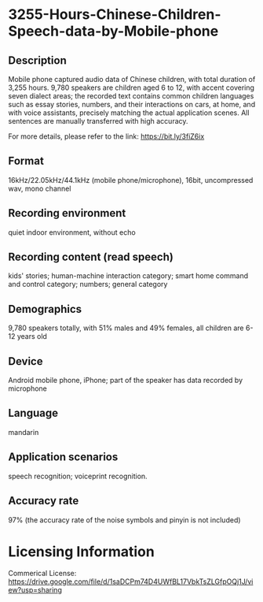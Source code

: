 # 3255-Hours-Chinese-Children-Speech-data-by-Mobile-phone


## Description
Mobile phone captured audio data of Chinese children, with total duration of 3,255 hours. 9,780 speakers are children aged 6 to 12, with accent covering seven dialect areas; the recorded text contains common children languages such as essay stories, numbers, and their interactions on cars, at home, and with voice assistants, precisely matching the actual application scenes. All sentences are manually transferred with high accuracy.

For more details, please refer to the link: https://bit.ly/3fiZ6ix

## Format
16kHz/22.05kHz/44.1kHz (mobile phone/microphone), 16bit, uncompressed wav, mono channel

## Recording environment
quiet indoor environment, without echo

## Recording content (read speech)
kids' stories; human-machine interaction category; smart home command and control category; numbers; general category

## Demographics
9,780 speakers totally, with 51% males and 49% females, all children are 6-12 years old

## Device
Android mobile phone, iPhone; part of the speaker has data recorded by microphone

## Language
mandarin

## Application scenarios
speech recognition; voiceprint recognition.

## Accuracy rate
97% (the accuracy rate of the noise symbols and pinyin is not included)

# Licensing Information
Commerical License: https://drive.google.com/file/d/1saDCPm74D4UWfBL17VbkTsZLGfpOQj1J/view?usp=sharing
